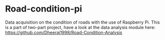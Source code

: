 # Road-condition-pi
Data acquisition on the condition of roads with the use of Raspberry Pi. This is a part of two-part project, have a look at the data analysis module here: https://github.com/Dheeraj1998/Road-Condition-Analysis


